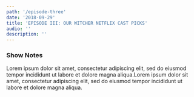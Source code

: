 ```yaml
---
path: '/episode-three'
date: '2018-09-29'
title: 'EPISODE III: OUR WITCHER NETFLIX CAST PICKS'
audio: ''
description: ''
---
```


### Show Notes

Lorem ipsum dolor sit amet, consectetur adipiscing elit, sed do eiusmod tempor incididunt ut labore et dolore magna aliqua.Lorem ipsum dolor sit amet, consectetur adipiscing elit, sed do eiusmod tempor incididunt ut labore et dolore magna aliqua. 